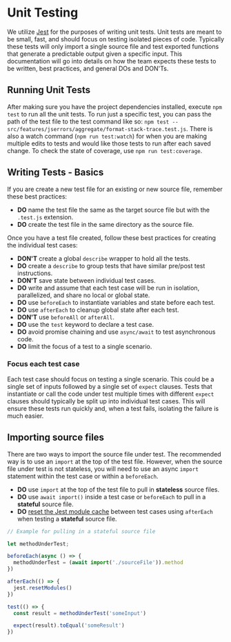 # Unit Testing

We utilize [Jest](https://jestjs.io/docs/getting-started) for the purposes of writing unit tests. Unit tests are meant to be small, fast, and should focus on testing isolated pieces of code. Typically these tests will only import a single source file and test exported functions that generate a predictable output given a specific input. This documentation will go into details on how the team expects these tests to be written, best practices, and general DOs and DON'Ts.

## Running Unit Tests

After making sure you have the project dependencies installed, execute `npm test` to run all the unit tests. To run just a specific test, you can pass the path of the test file to the test command like so: `npm test -- src/features/jserrors/aggregate/format-stack-trace.test.js`. There is also a watch command (`npm run test:watch`) for when you are making multiple edits to tests and would like those tests to run after each saved change. To check the state of coverage, use `npm run test:coverage`.

## Writing Tests - Basics

If you are create a new test file for an existing or new source file, remember these best practices:

- **DO** name the test file the same as the target source file but with the `.test.js` extension.
- **DO** create the test file in the same directory as the source file.

Once you have a test file created, follow these best practices for creating the individual test cases:

- **DON'T** create a global `describe` wrapper to hold all the tests.
- **DO** create a `describe` to group tests that have similar pre/post test instructions.
- **DON'T** save state between individual test cases.
- **DO** write and assume that each test case will be run in isolation, parallelized, and share no local or global state.
- **DO** use `beforeEach` to instantiate variables and state before each test.
- **DO** use `afterEach` to cleanup global state after each test.
- **DON'T** use `beforeAll` or `afterAll`.
- **DO** use the `test` keyword to declare a test case.
- **DO** avoid promise chaining and use `async/await` to test asynchronous code.
- **DO** limit the focus of a test to a single scenario.

### Focus each test case

Each test case should focus on testing a single scenario. This could be a single set of inputs followed by a single set of `expect` clauses. Tests that instantiate or call the code under test multiple times with different `expect` clauses should typically be split up into individual test cases. This will ensure these tests run quickly and, when a test fails, isolating the failure is much easier.

## Importing source files

There are two ways to import the source file under test. The recommended way is to use an `import` at the top of the test file. However, when the source file under test is not stateless, you will need to use an async `import` statement within the test case or within a `beforeEach`.

- **DO** use `import` at the top of the test file to pull in **stateless** source files.
- **DO** use `await import()` inside a test case or `beforeEach` to pull in a **stateful** source file.
- **DO** [reset the Jest module cache](https://jestjs.io/docs/jest-object#jestresetmodules) between test cases using `afterEach` when testing a **stateful** source file.

```js
// Example for pulling in a stateful source file

let methodUnderTest;

beforeEach(async () => {
  methodUnderTest = (await import('./sourceFile')).method
})

afterEach(() => {
  jest.resetModules()
})

test(() => {
  const result = methodUnderTest('someInput')

  expect(result).toEqual('someResult')
})
```

